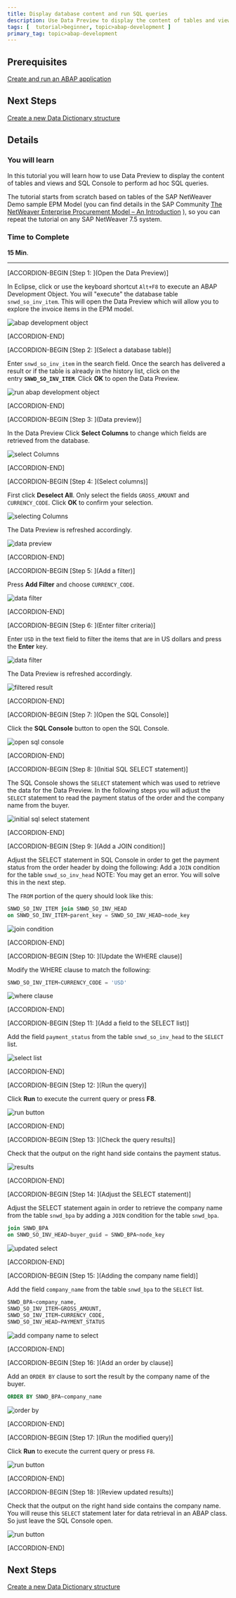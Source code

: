 ```yaml
---
title: Display database content and run SQL queries
description: Use Data Preview to display the content of tables and views and SQL Console to perform ad-hoc SQL queries
tags: [  tutorial>beginner, topic>abap-development ]
primary_tag: topic>abap-development
---
```


## Prerequisites  
[Create and run an ABAP application](https://www.sap.com/developer/tutorials/abap-create-basic-app.html)

## Next Steps
[Create a new Data Dictionary structure](https://www.sap.com/developer/tutorials/abap-dev-adt-create-new-structure.html)


## Details
### You will learn  
In this tutorial you will learn how to use Data Preview to display the content of tables and views and SQL Console to perform ad hoc SQL queries.

The tutorial starts from scratch based on tables of the SAP NetWeaver Demo sample EPM Model (you can find details in the SAP Community [The NetWeaver Enterprise Procurement Model – An Introduction](https://archive.sap.com/documents/docs/DOC-31458) ), so you can repeat the tutorial on any SAP NetWeaver 7.5 system.

### Time to Complete
**15 Min**.

---

[ACCORDION-BEGIN [Step 1: ](Open the Data Preview)]

In Eclipse, click or use the keyboard shortcut `Alt+F8` to execute an ABAP Development Object. You will "execute" the database table `snwd_so_inv_item`. This will open the Data Preview which will allow you to explore the invoice items in the EPM model.

![abap development object](abap-02-1.png)


[ACCORDION-END]

[ACCORDION-BEGIN [Step 2: ](Select a database table)]

Enter `snwd_so_inv_item` in the search field. Once the search has delivered a result or if the table is already in the history list, click on the entry **`SNWD_SO_INV_ITEM`**. Click **OK** to open the Data Preview.

![run abap development object](abap-02-2.png)


[ACCORDION-END]


[ACCORDION-BEGIN [Step 3: ](Data preview)]

In the Data Preview Click **Select Columns** to change which fields are retrieved from the database.

![select Columns](abap-02-3.png)


[ACCORDION-END]

[ACCORDION-BEGIN [Step 4: ](Select columns)]

First click **Deselect All**. Only select the fields `GROSS_AMOUNT` and `CURRENCY_CODE`. Click **OK** to confirm your selection.

![selecting Columns](abap-02-4a.png)

The Data Preview is refreshed accordingly.

![data preview](abap-02-4b.png)


[ACCORDION-END]

[ACCORDION-BEGIN [Step 5: ](Add a filter)]

Press **Add Filter** and choose `CURRENCY_CODE`.

![data filter](abap-02-5.png)


[ACCORDION-END]

[ACCORDION-BEGIN [Step 6: ](Enter filter criteria)]

Enter `USD` in the text field to filter the items that are in US dollars and press the **Enter** key.

![data filter](abap-02-6a.png)

The Data Preview is refreshed accordingly.

![filtered result](abap-02-6b.png)


[ACCORDION-END]

[ACCORDION-BEGIN [Step 7: ](Open the SQL Console)]

Click the **SQL Console** button to open the SQL Console.

![open sql console](abap-02-7.png)



[ACCORDION-END]

[ACCORDION-BEGIN [Step 8: ](Initial SQL SELECT statement)]

The SQL Console shows the `SELECT` statement which was used to retrieve the data for the Data Preview. In the following steps you will adjust the `SELECT` statement to read the payment status of the order and the company name from the buyer.

![initial sql select statement](abap-02-8.png)


[ACCORDION-END]

[ACCORDION-BEGIN [Step 9: ](Add a JOIN condition)]

Adjust the SELECT statement in SQL Console in order to get the payment status from the order header by doing the following: Add a `JOIN` condition for the table `snwd_so_inv_head`
NOTE: You may get an error. You will solve this in the next step.

The `FROM` portion of the query should look like this:

```sql
SNWD_SO_INV_ITEM join SNWD_SO_INV_HEAD
on SNWD_SO_INV_ITEM~parent_key = SNWD_SO_INV_HEAD~node_key
```

![join condition](abap-02-9.png)


[ACCORDION-END]

[ACCORDION-BEGIN [Step 10: ](Update the WHERE clause)]

Modify the WHERE clause to match the following:

```sql
SNWD_SO_INV_ITEM~CURRENCY_CODE = 'USD'
```
![where clause](abap-02-10.png)


[ACCORDION-END]

[ACCORDION-BEGIN [Step 11: ](Add a field to the SELECT list)]

Add the field `payment_status` from the table `snwd_so_inv_head` to the `SELECT` list.

![select list](abap-02-11.png)


[ACCORDION-END]


[ACCORDION-BEGIN [Step 12: ](Run the query)]

Click **Run** to execute the current query or press **F8**.

![run button](abap-02-12.png)


[ACCORDION-END]

[ACCORDION-BEGIN [Step 13: ](Check the query results)]

Check that the output on the right hand side contains the payment status.

![results](abap-02-13.png)


[ACCORDION-END]

[ACCORDION-BEGIN [Step 14: ](Adjust the SELECT statement)]

Adjust the SELECT statement again in order to retrieve the company name from the table `snwd_bpa` by adding a `JOIN` condition for the table `snwd_bpa`.

```sql
join SNWD_BPA
on SNWD_SO_INV_HEAD~buyer_guid = SNWD_BPA~node_key
```

![updated select](abap-02-14.png)


[ACCORDION-END]

[ACCORDION-BEGIN [Step 15: ](Adding the company name field)]

Add the field `company_name` from the table `snwd_bpa` to the `SELECT` list.

```sql
SNWD_BPA~company_name,
SNWD_SO_INV_ITEM~GROSS_AMOUNT,
SNWD_SO_INV_ITEM~CURRENCY_CODE,
SNWD_SO_INV_HEAD~PAYMENT_STATUS
```

![add company name to select](abap-02-15.png)



[ACCORDION-END]

[ACCORDION-BEGIN [Step 16: ](Add an order by clause)]

Add an `ORDER BY` clause to sort the result by the company name of the buyer.

```sql
ORDER BY SNWD_BPA~company_name
```

![order by](abap-02-16.png)


[ACCORDION-END]

[ACCORDION-BEGIN [Step 17: ](Run the modified query)]

Click **Run** to execute the current query or press `F8`.

![run button](abap-02-17.png)


[ACCORDION-END]

[ACCORDION-BEGIN [Step 18: ](Review updated results)]

Check that the output on the right hand side contains the company name. You will reuse this `SELECT` statement later for data retrieval in an ABAP class. So just leave the SQL Console open.

![run button](abap-02-18.png)


[ACCORDION-END]

## Next Steps
[Create a new Data Dictionary structure](https://www.sap.com/developer/tutorials/abap-dev-adt-create-new-structure.html)

